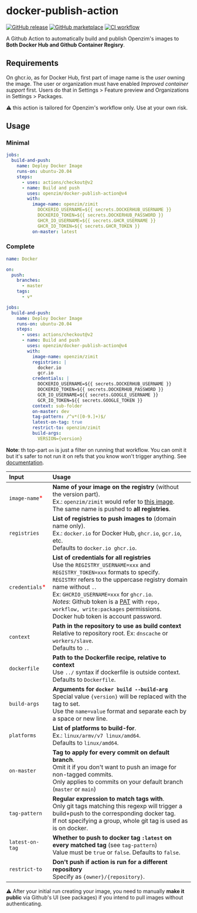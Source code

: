 # docker-publish-action

[![GitHub release](https://img.shields.io/github/release/openzim/docker-publish-action.svg)](https://github.com/openzim/docker-publish-action/releases/latest)
[![GitHub marketplace](https://img.shields.io/badge/marketplace-docker--publish--action-blue?logo=github)](https://github.com/marketplace/actions/openzim-docker-publish-action)
[![CI workflow](https://img.shields.io/github/workflow/status/openzim/docker-publish-action/CI?label=CI&logo=github)](https://github.com/openzim/docker-publish-action/actions?workflow=CI)

A Github Action to automatically build and publish Openzim's images to **Both Docker Hub and Github Container Regisry**.


## Requirements

On ghcr.io, as for Docker Hub, first part of image name is the *user* owning the image. The user or organization must have enabled *Improved container support* first. Users do that in Settings > Feature preview and Organizations in Settings > Packages.

⚠️ this action is tailored for Openzim's workflow only. Use at your own risk.

## Usage

### Minimal

```yaml
jobs:
  build-and-push:
    name: Deploy Docker Image
    runs-on: ubuntu-20.04
    steps:
      - uses: actions/checkout@v2
      - name: Build and push
        uses: openzim/docker-publish-action@v4
        with:
          image-name: openzim/zimit
            DOCKERIO_USERNAME=${{ secrets.DOCKERHUB_USERNAME }}
            DOCKERIO_TOKEN=${{ secrets.DOCKERHUB_PASSWORD }}
            GHCR_IO_USERNAME=${{ secrets.GHCR_USERNAME }}
            GHCR_IO_TOKEN=${{ secrets.GHCR_TOKEN }}
          on-master: latest
```

### Complete

```yaml
name: Docker

on:
  push:
    branches:
      - master
    tags:
      - v*

jobs:
  build-and-push:
    name: Deploy Docker Image
    runs-on: ubuntu-20.04
    steps:
      - uses: actions/checkout@v2
      - name: Build and push
        uses: openzim/docker-publish-action@v4
        with:
          image-name: openzim/zimit
          registries: |
            docker.io
            gcr.io
          credentials: |
            DOCKERIO_USERNAME=${{ secrets.DOCKERHUB_USERNAME }}
            DOCKERIO_TOKEN=${{ secrets.DOCKERHUB_PASSWORD }}
            GCR_IO_USERNAME=${{ secrets.GOOGLE_USERNAME }}
            GCR_IO_TOKEN=${{ secrets.GOOGLE_TOKEN }}
          context: sub-folder
          on-master: dev
          tag-pattern: /^v*([0-9.]+)$/
          latest-on-tag: true
          restrict-to: openzim/zimit
          build-args:
            VERSION={version}
```

**Note**: th top-part `on` is just a filter on running that workflow. You can omit it but it's safer to not run it on refs that you know won't trigger anything. See [documentation](https://docs.github.com/en/free-pro-team@latest/actions/reference/workflow-syntax-for-github-actions#on).

| Input | Usage |
| :--- | :--- |
| `image-name`<font color=red>\*</font> | **Name of your image on the registry** (without the version part).<br />Ex.: `openzim/zimit` would refer to [this image](https://hub.docker.com/r/openzim/zimit).<br />The same name is pushed to **all registries**. |
| `registries` | **List of registries to push images to** (domain name only).<br />Ex.: `docker.io` for Docker Hub, `ghcr.io`, `gcr.io`, etc.<br />Defaults to `docker.io ghcr.io`. |
| `credentials`<font color=red>\*</font> | **List of credentials for all registries**<br />Use the `REGISTRY_USERNAME=xxx` and `REGISTRY_TOKEN=xxx` formats to specify.<br />`REGISTRY` refers to the uppercase registry domain name without `.`.<br />Ex: `GHCRIO_USERNAME=xxx` for `ghcr.io`.<br />_Notes_: Github token is a [PAT](https://github.com/settings/tokens) with `repo, workflow, write:packages` permissions.<br />Docker hub token is account password.|
| `context` | **Path in the repository to use as build context**<br />Relative to repository root.  Ex: `dnscache` or `workers/slave`.<br />Defaults to `.`. |
| `dockerfile` | **Path to the Dockerfile recipe, relative to context**<br />Use `../` syntax if dockerfile is outside context.<br />Defaults to `Dockerfile`. |
| `build-args` | **Arguments for `docker build --build-arg`**<br />Special value `{version}` will be replaced with the tag to set.<br />Use the `name=value` format and separate each by a space or new line.|
| `platforms` | **List of platforms to build-for**.<br />Ex.: `linux/armv/v7 linux/amd64`.<br />Defaults to `linux/amd64`. |
| `on-master` | **Tag to apply for every commit on default branch**.<br />Omit it if you don't want to push an image for non-tagged commits.<br />Only applies to commits on your default branch (`master` or `main`) |
| `tag-pattern` | **Regular expression to match tags with**.<br />Only git tags matching this regexp will trigger a build+push to the corresponding docker tag.<br />If not specifying a group, whole git tag is used as is on docker. |
| `latest-on-tag` | **Whether to push to docker tag `:latest` on every matched tag** (see `tag-pattern`)<br />Value must be `true` or `false`. Defaults to `false`. |
| `restrict-to` | **Don't push if action is run for a different repository**<br />Specify as `{owner}/{repository}`. |



⚠️ After your initial run creating your image, you need to manually **make it public** via Github's UI (see packages) if you intend to pull images without authenticating.
